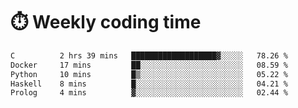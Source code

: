 
# :stopwatch: Weekly coding time
<!--START_SECTION:waka-->

```txt
C          2 hrs 39 mins   ███████████████████▓░░░░░   78.26 %
Docker     17 mins         ██░░░░░░░░░░░░░░░░░░░░░░░   08.59 %
Python     10 mins         █▒░░░░░░░░░░░░░░░░░░░░░░░   05.22 %
Haskell    8 mins          █░░░░░░░░░░░░░░░░░░░░░░░░   04.21 %
Prolog     4 mins          ▓░░░░░░░░░░░░░░░░░░░░░░░░   02.44 %
```

<!--END_SECTION:waka-->


<!-- <p> <img src="https://github-readme-stats.vercel.app/api?username=cozgerest&show_icons=true&hide_border=false" />  </p> -->

